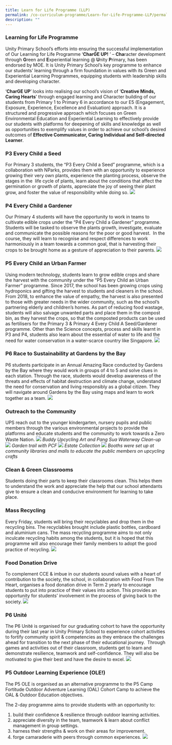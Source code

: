 ```yaml
---
title: Learn for Life Programme (LLP)
permalink: /co-curriculum-programme/Learn-for-Life-Programme-LLP/permalink/
description: ""
---
```

### **Learning for Life Programme**
Unity Primary School’s efforts into ensuring the successful implementation of Our Learning for Life Programme ‘**CharGE UP!** ’ – **Cha**racter development through **G**reen and **E**xperiential learning @ **U**nity **P**rimary, has been endorsed by MOE. It is Unity Primary School’s key programme to enhance our students’ learning through a firm foundation in values with its Green and Experiential Learning Programmes, equipping students with leadership skills and developing character.

‘**CharGE UP**’ looks into realising our school’s vision of ‘**Creative Minds, Caring Hearts**’ through engaged learning and Character building of our students from Primary 1 to Primary 6 in accordance to our E5 (Engagement, Exposure, Experience, Excellence and Evaluation) approach. It is a structured and progressive approach which focuses on Green Environmental Education and Experiential Learning to effectively provide our students with platforms for deepening of skills and knowledge as well as opportunities to exemplify values in order to achieve our school’s desired outcomes of **Effective Communicator, Caring Individual and Self-directed Learner**.

### **P3 Every Child a Seed**
For Primary 3 students, the “P3 Every Child a Seed” programme, which is a collaboration with NParks, provides them with an opportunity to experience growing their very own plants, experience the planting process, observe the stages in the  life cycle of plants, learn about the conditions that affect the germination or growth of plants, appreciate the joy of seeing their plant grow, and foster the value of responsibility while doing so.
![](/images/Curriculum/2023/SCI/P3%20LLP.jpg)
### **P4 Every Child a Gardener**
Our Primary 4 students will have the opportunity to work in teams to cultivate edible crops under the “P4 Every Child a Gardener” programme. Students will be tasked to observe the plants growth, investigate, evaluate and communicate the possible reasons for the poor or good harvest.  In the course, they will learn to recognise and respect differences to work harmoniously in a team towards a common goal, that is harvesting their crops to be brought home as a gesture of appreciation to their parents.
![](/images/Curriculum/2023/SCI/P4%20LLP.jpg)
### **P5 Every Child an Urban Farmer**
Using modern technology, students learn to grow edible crops and share the harvest with the community under the “P5 Every Child an Urban Farmer” programme. Since 2017, the school has been growing crops using hydroponics and gifting the harvest to students and cleaners in the school. From 2018, to enhance the value of empathy, the harvest is also presented to those with greater needs in the wider community, such as the school’s partnering elderly and children’s homes. As part of reducing food wastage, students will also salvage unwanted parts and place them in the compost bin, as they harvest the crops, so that the composted products can be used as fertilisers for the Primary 3 & Primary 4 Every Child A Seed/Gardener programme. Other than the Science concepts, process and skills learnt in P3 and P4, students also learn about the essential of water to life and the need for water conservation in a water-scarce country like Singapore.
![](/images/Curriculum/2023/SCI/P5%20LLP.jpg)
### **P6 Race to Sustainability at Gardens by the Bay**
P6 students participate in an Annual Amazing Race conducted by Gardens by the Bay where they would work in groups of 4 to 5 and solve clues in each station. Through the race, students would develop awareness of the threats and effects of habitat destruction and climate change, understand the need for conservation and living responsibly as a global citizen. They will navigate around Gardens by the Bay using maps and learn to work together as a team.
![](/images/Curriculum/2023/SCI/P6%20LJ%20GBTB%20.jpg)

### **Outreach to the Community**
UPS reach out to the younger kindergarten, nursery pupils and public members through the various environmental projects to provide the platforms and educate students and the community to work towards a Zero Waste Nation.
![](/images/Programmes/2023/LLP/Outreach%20to%20the%20community.jpg)
*Buddy Upcycling Art and Pang Sua Waterway Clean-up*
![](/images/Programmes/2023/LLP/Partnership%20w%20PCF.jpeg)
*Garden trail with PCF*
![](/images/Programmes/2023/LLP/Estate%20Collection.jpg)
*Estate Collection*
![](/images/Programmes/2023/LLP/Outreach.jpg)
*Booths were set up at community libraries and malls to educate the public members on upcycling crafts*
### **Clean & Green Classrooms**
Students doing their parts to keep their classrooms clean. This helps them to understand the work and appreciate the help that our school attendants give to ensure a clean and conducive environment for learning to take place.

### **Mass Recycling**
Every Friday, students will bring their recyclables and drop them in the recycling bins. The recyclables brought include plastic bottles, cardboard and aluminium cans. The mass recycling programme aims to not only inculcate recycling habits among the students, but it is hoped that this programme will also encourage their family members to adopt the good practice of recycling.
![](/images/Programmes/2023/LLP/Mass%20Recycling.jpg)
### **Food Donation Drive**
To complement CCE & imbue in our students sound values with a heart of contribution to the society, the school, in collaboration with Food From The Heart, organises a food donation drive in Term 2 yearly to encourage students to put into practice of their values into action. This provides an opportunity for students’ involvement in the process of giving back to the society.
![](/images/Programmes/2023/LLP/Food%20Donation.jpg)
### **P6 Unité**
The P6 Unité is organised for our graduating cohort to have the opportunity during their last year in Unity Primary School to experience cohort activities to fortify community spirit & competencies as they embrace the challenges ahead for transition to the next phase of their educational journey. 
Through games and activities out of their classroom, students get to learn and demonstrate resilience, teamwork and self-confidence. They will also be motivated to give their best and have the desire to excel.
![](/images/Programmes/2023/LLP/P6%20Unite.jpg)
### **P5 Outdoor Learning Experience (OLE!)**
The P5 OLE is organised as an alternative programme to the P5 Camp Fortitude Outdoor Adventure Learning (OAL) Cohort Camp to achieve the OAL & Outdoor Education objectives.

The 2-day programme aims to provide students with an opportunity to:
1. build their confidence & resilience through outdoor learning activities.
2. appreciate diversity in the team, teamwork & learn about conflict management in group settings.
3. harness their strengths & work on their areas for improvement.
4. forge camaraderie with peers through common experiences.
![](/images/Programmes/2023/LLP/P5%20OLE.jpg)